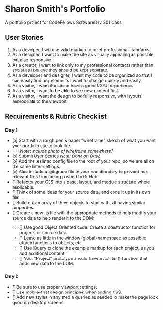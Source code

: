 <h1>Sharon Smith's Portfolio</h1>
<p> A portfolio project for CodeFellows SoftwareDev 301 class</p>

<h2>User Stories</h2>
<ol>
  <li>As a devolper, I will use valid markup to meet professional standards.</li>
  <li>As a designer, I want to make the site as visually appealing as possible but also responsive.</li>
  <li>As a creator, I want to link only to my professional contacts rather than social as I believe they should be kept separate.</li>
  <li>As a developer and designer, I want my code to be organized so that I can easily find any elements I want to change quickly and easily.</li>
  <li>As a visitor, I want the site to have a good UX/UI experience.</li>
  <li>As a visitor, I want to be able to see new content first</li>
  <li>As a visitor, I want the design to be fully responsive, with layouts appropriate to the viewport</li>
</ol>

<h2>Requirements & Rubric Checklist</h2>

<h3>Day 1</h3>
<ul>
  <li>[x] Start with a rough pen & paper "wireframe" sketch of what you want your portfolio site to look like.</li>
  <li><i>----Note: Include photo of wireframe somewhere?</i></li>
  <li>[x] Submit User Stories <i>Note: Done on Day2</i></li>
  <li>[x] Add the .eslintrc config file to the root of your repo, so we are all on the same linter settings.</li>
  <li>[x] Also include a .gitignore file in your root directory to prevent non-relevant files from being pushed to GitHub.</li>
  <li>[] Refactor your CSS into a base, layout, and module structure where applicable.</li>
  <li>[] Think of some ideas for your source data, and code it up in its own file!</li>
  <li>[] Build out an array of three objects to start with, all having similar properties.</li> 
  <li>[] Create a new .js file with the appropriate methods to help modify your source data to help render it to the DOM:</li>
  <ul>
    <li>[] Use good Object Oriented code: Create a constructor function for projects or source data.</li>
    <li>[] Leave as little in the window (global) namespace as possible: attach functions to objects, etc.</li>
    <li>[] Use jQuery to clone the example markup for each project, as you add additional content.</li>
    <li>[] Your "Project" prototype should have a .toHtml() function that adds new data to the DOM.</li>
  </ul>
</ul>

<h3>Day 2</h3>
<ul>
<li>[] Be sure to use proper viewport settings.</li>
<li>[] Use mobile-first design principles when adding CSS.</li>
<li>[] Add new styles in any media queries as needed to make the page look good on desktop screens.</li>
</ul>
